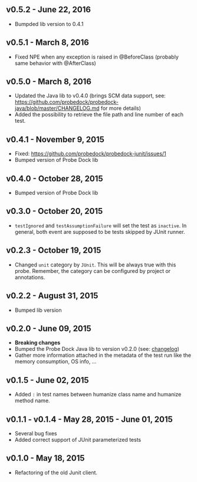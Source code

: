 ## v0.5.2 - June 22, 2016

* Bumpded lib version to 0.4.1

## v0.5.1 - March 8, 2016

* Fixed NPE when any exception is raised in @BeforeClass (probably same behavior with @AfterClass)

## v0.5.0 - March 8, 2016

* Updated the Java lib to v0.4.0 (brings SCM data support, see: https://github.com/probedock/probedock-java/blob/master/CHANGELOG.md for more details)
* Added the possibility to retrieve the file path and line number of each test.

## v0.4.1 - November 9, 2015

* Fixed: https://github.com/probedock/probedock-junit/issues/1
* Bumped version of Probe Dock lib

## v0.4.0 - October 28, 2015

* Bumped version of Probe Dock lib

## v0.3.0 - October 20, 2015

* `testIgnored` and `testAssumptionFailure` will set the test as `inactive`. In general, both event are supposed to be tests skipped by JUnit runner.

## v0.2.3 - October 19, 2015

* Changed `unit` category by `JUnit`. This will be always true with this probe. Remember, the category can be configured by project or annotations.

## v0.2.2 - August 31, 2015

* Bumped lib version

## v0.2.0 - June 09, 2015

* **Breaking changes**
* Bumped the Probe Dock Java lib to version v0.2.0 (see: [changelog](https://github.com/probedock/probedock-java/blob/master/CHANGELOG.md))
* Gather more information attached in the metadata of the test run like the memory consumption, OS info, ...

## v0.1.5 - June 02, 2015

* Added `:` in test names between humanize class name and humanize method name.

## v0.1.1 - v0.1.4 - May 28, 2015 - June 01, 2015

* Several bug fixes
* Added correct support of JUnit parameterized tests

## v0.1.0 - May 18, 2015

* Refactoring of the old Junit client.
